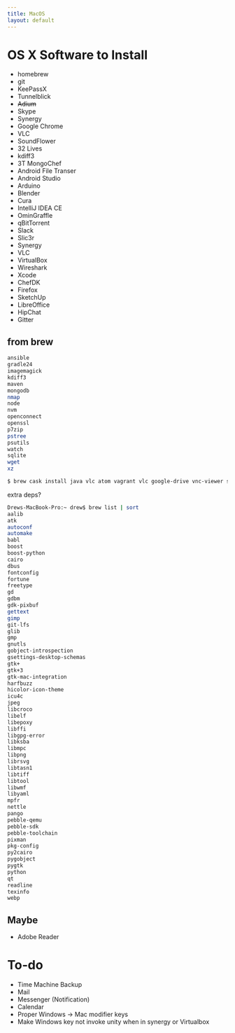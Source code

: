 ```yaml
---
title: MacOS
layout: default
---
```


OS X Software to Install
========================

-   homebrew
-   git
-   KeePassX
-   Tunnelblick
-   ~~Adium~~
-   Skype
-   Synergy
-   Google Chrome
-   VLC
-   SoundFlower
-   32 Lives
-   kdiff3
-   3T MongoChef
-   Android File Transer
-   Android Studio
-   Arduino
-   Blender
-   Cura
-   IntelliJ IDEA CE
-   OminGraffle
-   qBitTorrent
-   Slack
-   Slic3r
-   Synergy
-   VLC
-   VirtualBox
-   Wireshark
-   Xcode
-   ChefDK
-   Firefox
-   SketchUp
-   LibreOffice
-   HipChat
-   Gitter

from brew
---------

``` bash
ansible
gradle24
imagemagick
kdiff3
maven
mongodb
nmap
node
nvm
openconnect
openssl
p7zip
pstree
psutils
watch
sqlite
wget
xz

$ brew cask install java vlc atom vagrant vlc google-drive vnc-viewer sublime keepassx
```

extra deps?

``` bash
Drews-MacBook-Pro:~ drew$ brew list | sort
aalib
atk
autoconf
automake
babl
boost
boost-python
cairo
dbus
fontconfig
fortune
freetype
gd
gdbm
gdk-pixbuf
gettext
gimp
git-lfs
glib
gmp
gnutls
gobject-introspection
gsettings-desktop-schemas
gtk+
gtk+3
gtk-mac-integration
harfbuzz
hicolor-icon-theme
icu4c
jpeg
libcroco
libelf
libepoxy
libffi
libgpg-error
libksba
libmpc
libpng
librsvg
libtasn1
libtiff
libtool
libwmf
libyaml
mpfr
nettle
pango
pebble-qemu
pebble-sdk
pebble-toolchain
pixman
pkg-config
py2cairo
pygobject
pygtk
python
qt
readline
texinfo
webp
```

Maybe
-----

-   Adobe Reader

To-do
=====

-   Time Machine Backup
-   Mail
-   Messenger (Notification)
-   Calendar
-   Proper Windows -&gt; Mac modifier keys
-   Make Windows key not invoke unity when in synergy or Virtualbox

